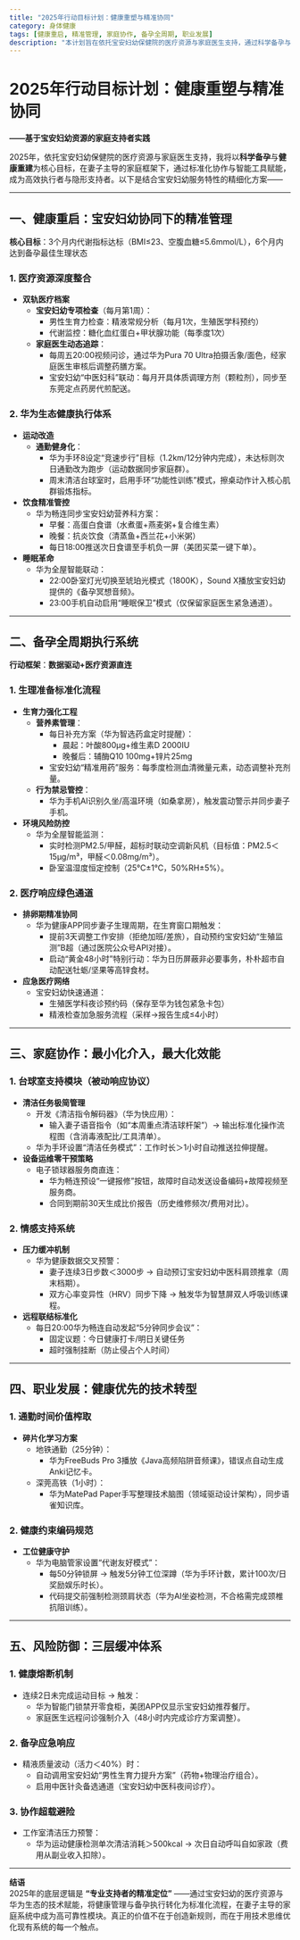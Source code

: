 ```yaml
---
title: "2025年行动目标计划：健康重塑与精准协同"
category: 身体健康
tags: [健康重启, 精准管理, 家庭协作, 备孕全周期, 职业发展]
description: "本计划旨在依托宝安妇幼保健院的医疗资源与家庭医生支持，通过科学备孕与健康重建为核心目标，在妻子主导的家庭框架下，利用标准化协作与智能工具赋能，成为高效执行者与隐形支持者。"
---
```

# 2025年行动目标计划：健康重塑与精准协同
**——基于宝安妇幼资源的家庭支持者实践**  

2025年，依托宝安妇幼保健院的医疗资源与家庭医生支持，我将以**科学备孕**与**健康重建**为核心目标，在妻子主导的家庭框架下，通过标准化协作与智能工具赋能，成为高效执行者与隐形支持者。以下是结合宝安妇幼服务特性的精细化方案——  

---

## **一、健康重启：宝安妇幼协同下的精准管理**  
**核心目标**：3个月内代谢指标达标（BMI≤23、空腹血糖≤5.6mmol/L），6个月内达到备孕最佳生理状态  

### **1. 医疗资源深度整合**  
- **双轨医疗档案**  
  - **宝安妇幼专项检查**（每月第1周）：  
    - 男性生育力检查：精液常规分析（每月1次，生殖医学科预约）  
    - 代谢监控：糖化血红蛋白+甲状腺功能（每季度1次）  
  - **家庭医生动态追踪**：  
    - 每周五20:00视频问诊，通过华为Pura 70 Ultra拍摄舌象/面色，经家庭医生审核后调整药膳方案。  
    - 宝安妇幼“中医妇科”联动：每月开具体质调理方剂（颗粒剂），同步至东莞定点药房代煎配送。  

### **2. 华为生态健康执行体系**  
- **运动改造**  
  - **通勤健身化**：  
    - 华为手环8设定“竞速步行”目标（1.2km/12分钟内完成），未达标则次日通勤改为跑步（运动数据同步家庭群）。  
    - 周末清洁台球室时，启用手环“功能性训练”模式，擦桌动作计入核心肌群锻炼指标。  
- **饮食精准管控**  
  - 华为畅连同步宝安妇幼营养科方案：  
    - 早餐：高蛋白食谱（水煮蛋+燕麦粥+复合维生素）  
    - 晚餐：抗炎饮食（清蒸鱼+西兰花+小米粥）  
    - 每日18:00推送次日食谱至手机负一屏（美团买菜一键下单）。  
- **睡眠革命**  
  - 华为全屋智能联动：  
    - 22:00卧室灯光切换至琥珀光模式（1800K），Sound X播放宝安妇幼提供的《备孕冥想音频》。  
    - 23:00手机自动启用“睡眠保卫”模式（仅保留家庭医生紧急通道）。  

---

## **二、备孕全周期执行系统**  
**行动框架**：**数据驱动+医疗资源直连**  

### **1. 生理准备标准化流程**  
- **生育力强化工程**  
  - **营养素管理**：  
    - 每日补充方案（华为智选药盒定时提醒）：  
      - 晨起：叶酸800μg+维生素D 2000IU  
      - 晚餐后：辅酶Q10 100mg+锌片25mg  
    - 宝安妇幼“精准用药”服务：每季度检测血清微量元素，动态调整补充剂量。  
  - **行为禁忌管控**：  
    - 华为手机AI识别久坐/高温环境（如桑拿房），触发震动警示并同步妻子手机。  
- **环境风险防控**  
  - 华为全屋智能监测：  
    - 实时检测PM2.5/甲醛，超标时联动空调新风机（目标值：PM2.5＜15μg/m³，甲醛＜0.08mg/m³）。  
    - 卧室温湿度恒定控制（25℃±1℃，50%RH±5%）。  

### **2. 医疗响应绿色通道**  
- **排卵期精准协同**  
  - 华为健康APP同步妻子生理周期，在生育窗口期触发：  
    - 提前3天调整工作安排（拒绝加班/差旅），自动预约宝安妇幼“生殖监测”B超（通过医院公众号API对接）。  
    - 启动“黄金48小时”特别行动：华为日历屏蔽非必要事务，朴朴超市自动配送牡蛎/坚果等高锌食材。  
- **应急医疗网络**  
  - 宝安妇幼快速通道：  
    - 生殖医学科夜诊预约码（保存至华为钱包紧急卡包）  
    - 精液检查加急服务流程（采样→报告生成≤4小时）  

---

## **三、家庭协作：最小化介入，最大化效能**  

### **1. 台球室支持模块（被动响应协议）**  
- **清洁任务极简管理**  
  - 开发《清洁指令解码器》（华为快应用）：  
    - 输入妻子语音指令（如“本周重点清洁球杆架”）→ 输出标准化操作流程图（含消毒液配比/工具清单）。  
  - 华为手环设置“清洁任务模式”：工作时长＞1小时自动推送拉伸提醒。  
- **设备运维零干预策略**  
  - 电子锁球器服务商直连：  
    - 华为畅连预设“一键报修”按钮，故障时自动发送设备编码+故障视频至服务商。  
    - 合同到期前30天生成比价报告（历史维修频次/费用对比）。  

### **2. 情感支持系统**  
- **压力缓冲机制**  
  - 华为健康数据交叉预警：  
    - 妻子连续3日步数＜3000步 → 自动预订宝安妇幼中医科肩颈推拿（周末档期）。  
    - 双方心率变异性（HRV）同步下降 → 触发华为智慧屏双人呼吸训练课程。  
- **远程联结标准化**  
  - 每日20:00华为畅连自动发起“5分钟同步会议”：  
    - 固定议题：今日健康打卡/明日关键任务  
    - 超时强制挂断（防止侵占个人时间）  

---

## **四、职业发展：健康优先的技术转型**  

### **1. 通勤时间价值榨取**  
- **碎片化学习方案**  
  - 地铁通勤（25分钟）：  
    - 华为FreeBuds Pro 3播放《Java高频陷阱音频课》，错误点自动生成Anki记忆卡。  
  - 深莞高铁（1小时）：  
    - 华为MatePad Paper手写整理技术脑图（领域驱动设计架构），同步语雀知识库。  

### **2. 健康约束编码规范**  
- **工位健康守护**  
  - 华为电脑管家设置“代谢友好模式”：  
    - 每50分钟锁屏 → 触发5分钟工位深蹲（华为手环计数，累计100次/日奖励娱乐时长）。  
    - 代码提交前强制检测颈肩状态（华为AI坐姿检测，不合格需完成颈椎抗阻训练）。  

---

## **五、风险防御：三层缓冲体系**  

### **1. 健康熔断机制**  
- 连续2日未完成运动目标 → 触发：  
  - 华为智能门锁禁开零食柜，美团APP仅显示宝安妇幼推荐餐厅。  
  - 家庭医生远程问诊强制介入（48小时内完成诊疗方案调整）。  

### **2. 备孕应急响应**  
- 精液质量波动（活力＜40%）时：  
  - 自动调用宝安妇幼“男性生育力提升方案”（药物+物理治疗组合）。  
  - 启用中医针灸备选通道（宝安妇幼中医科夜间诊疗）。  

### **3. 协作超载避险**  
- 工作室清洁压力预警：  
  - 华为运动健康检测单次清洁消耗＞500kcal → 次日自动呼叫自如家政（费用从副业收入扣除）。  

---

**结语**  
2025年的底层逻辑是 **“专业支持者的精准定位”** ——通过宝安妇幼的医疗资源与华为生态的技术赋能，将健康管理与备孕执行转化为标准化流程，在妻子主导的家庭系统中成为高可靠性模块。真正的价值不在于创造新规则，而在于用技术思维优化现有系统的每一个触点。  